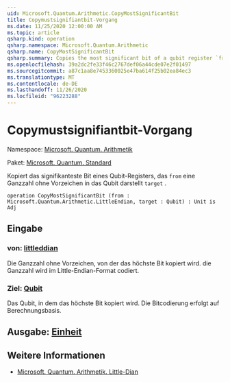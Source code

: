 ```yaml
---
uid: Microsoft.Quantum.Arithmetic.CopyMostSignificantBit
title: Copymustsignifiantbit-Vorgang
ms.date: 11/25/2020 12:00:00 AM
ms.topic: article
qsharp.kind: operation
qsharp.namespace: Microsoft.Quantum.Arithmetic
qsharp.name: CopyMostSignificantBit
qsharp.summary: Copies the most significant bit of a qubit register `from` representing an unsigned integer into the qubit `target`.
ms.openlocfilehash: 39a2dc2fe33f46c2767def06a44cde07e2f01497
ms.sourcegitcommit: a87c1aa8e7453360025e47ba614f25b02ea84ec3
ms.translationtype: MT
ms.contentlocale: de-DE
ms.lasthandoff: 11/26/2020
ms.locfileid: "96223288"
---
```

# <a name="copymostsignificantbit-operation"></a>Copymustsignifiantbit-Vorgang

Namespace: [Microsoft. Quantum. Arithmetik](xref:Microsoft.Quantum.Arithmetic)

Paket: [Microsoft. Quantum. Standard](https://nuget.org/packages/Microsoft.Quantum.Standard)


Kopiert das signifikanteste Bit eines Qubit-Registers, das `from` eine Ganzzahl ohne Vorzeichen in das Qubit darstellt `target` .

```qsharp
operation CopyMostSignificantBit (from : Microsoft.Quantum.Arithmetic.LittleEndian, target : Qubit) : Unit is Adj
```


## <a name="input"></a>Eingabe

### <a name="from--littleendian"></a>von: [littleddian](xref:Microsoft.Quantum.Arithmetic.LittleEndian)

Die Ganzzahl ohne Vorzeichen, von der das höchste Bit kopiert wird.
die Ganzzahl wird im Little-Endian-Format codiert.


### <a name="target--qubit"></a>Ziel: [Qubit](xref:microsoft.quantum.lang-ref.qubit)

Das Qubit, in dem das höchste Bit kopiert wird. Die Bitcodierung erfolgt auf Berechnungsbasis.



## <a name="output--unit"></a>Ausgabe: [Einheit](xref:microsoft.quantum.lang-ref.unit)



## <a name="see-also"></a>Weitere Informationen

- [Microsoft. Quantum. Arithmetik. Little-Dian](xref:Microsoft.Quantum.Arithmetic.LittleEndian)